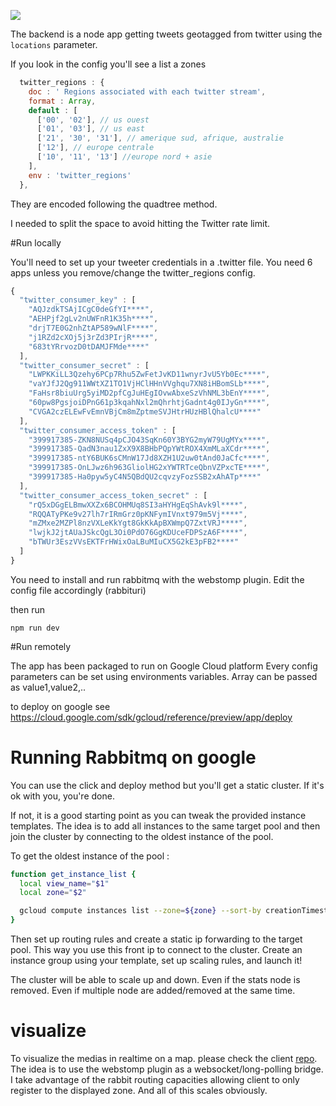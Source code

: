 ![](http://www.machard.io/content/images/2015/05/tweetcam-1.png)

The backend is a node app getting tweets geotagged from twitter using the `locations` parameter.

If you look in the config you'll see a list a zones
```javascript
  twitter_regions : {
    doc : ' Regions associated with each twitter stream',
    format : Array,
    default : [
      ['00', '02'], // us ouest
      ['01', '03'], // us east
      ['21', '30', '31'], // amerique sud, afrique, australie
      ['12'], // europe centrale
      ['10', '11', '13'] //europe nord + asie
    ],
    env : 'twitter_regions'
  },
```

They are encoded following the quadtree method.

I needed to split the space to avoid hitting the Twitter rate limit.

#Run locally

You'll need to set up your tweeter credentials in a .twitter file.
You need 6 apps unless you remove/change the twitter_regions config.

```javascript
{
  "twitter_consumer_key" : [
    "AQJzdkTSAjICgC0deGfYI****",
    "AEHPjf2gLv2nUWFnR1K35h****",
    "drjT7E0G2nhZtAP589wNlF****",
    "j1RZd2cXOj5j3rZd3PIrjR****",
    "683tYRrvozD0tDAMJFMde****"
  ],
  "twitter_consumer_secret" : [
    "LWPKKiLL3Qzehy6PCp7Rhu5ZwFetJvKD11wnyrJvU5Yb0Ec****",
    "vaYJfJ2Qg911WWtXZ1TO1VjHClHHnVVghqu7XN8iHBomSLb****",
    "FaHsr8biuUrg5yiMD2pfCgJuHEgIOvwAbxeSzVhNML3bEnY****",
    "60pw8PgsjoiDPnG61p3kqahNxl2mQhrhtjGadnt4g0IJyGn****",
    "CVGA2czELEwFvEmnVBjCm8mZptmeSVJHtrHUzHBlQhalcU****"
  ],
  "twitter_consumer_access_token" : [
    "399917385-ZKN8NUSq4pCJO43SqKn60Y3BYG2myW79UgMYx****",
    "399917385-QadN3nau1ZxX9X8BHbPQpYWtROX4XmMLaXCdr****",
    "399917385-ntY6BUK6sCMnW17Jd8XZH1U2uw0tAnd0JaCfc****",
    "399917385-OnLJwz6h963GliolHG2xYWTRTceQbnVZPxcTE****",
    "399917385-Ha0pyw5yC4N5QBdQU2cqvzyFozSSB2xAhATp****"
  ],
  "twitter_consumer_access_token_secret" : [
    "rQ5xDGgELBmwXXZx6BCOHMUq8SI3aHYHgEqShAvk9l****",
    "RQQATyPKe9v27lh7rIRmGrz0pKNFymIVnxt979m5Vj****",
    "mZMxe2MZPl8nzVXLeKkYgt8GkKkApBXWmpQ7ZxtVRJ****",
    "lwjkJ2jtAUaJSkcQgL3Oi0PdO76GgKDUceFDPSzA6F****",
    "bTWUr3EszVVsEKTFrHWixOaLBuMIuCX5G2kE3pFB2****"
  ]
}
```

You need to install and run rabbitmq with the webstomp plugin.
Edit the config file accordingly (rabbituri)

then run

```
npm run dev
```

#Run remotely

The app has been packaged to run on Google Cloud platform
Every config parameters can be set using environments variables.
Array can be passed as value1,value2,..

to deploy on google see
https://cloud.google.com/sdk/gcloud/reference/preview/app/deploy

# Running Rabbitmq on google

You can use the click and deploy method but you'll get a static cluster.
If it's ok with you, you're done.

If not, it is a good starting point as you can tweak the provided instance templates.
The idea is to add all instances to the same target pool and then join the cluster by connecting
to the oldest instance of the pool.

To get the oldest instance of the pool :

```bash
function get_instance_list {
  local view_name="$1"
  local zone="$2"

  gcloud compute instances list --zone=${zone} --sort-by creationTimestamp --regexp ^${view_name}-[a-z0-9]{4}$ | awk '{print $1}' | awk '{if (NR!=1) {print}}'
}
```


Then set up routing rules and create a static ip forwarding to the target pool. This way you use this front ip to connect to the cluster.
Create an instance group using your template, set up scaling rules, and launch it!

The cluster will be able to scale up and down. Even if the stats node is removed. Even if multiple node are added/removed at the same time.


# visualize

To visualize the medias in realtime on a map. please check the client [repo](http://github.com/machard/timelaps-client).
The idea is to use the webstomp plugin as a websocket/long-polling bridge.
I take advantage of the rabbit routing capacities allowing client to only register to the displayed zone.
And all of this scales obviously.


